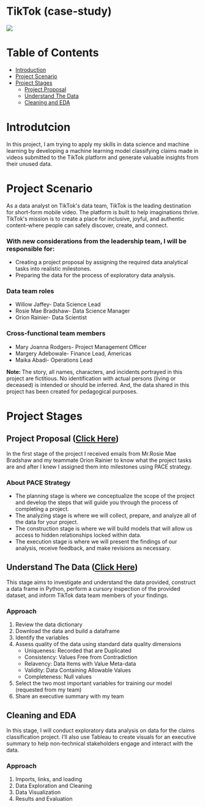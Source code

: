 # TikTok (case-study)
<img src="https://d3c33hcgiwev3.cloudfront.net/imageAssetProxy.v1/HA6M1q7ZQkKp4TJRLu2L7A_738f7da548fa408bbd31d46074d4c7f1_image.png?expiry=1694131200000&hmac=KZ0jBZuR8TWizNOxdKGVBrR0kv1U3ktL0jiZQitcd6k"/><br>

# Table of Contents
- [Introduction](#introduction)
- [Project Scenario](#project_scenario)
- [Project Stages](#project_stages)
     - [Project Proposal](#project_proposal)
     - [Understand The Data](#understand_the_data)
     - [Cleaning and EDA](#cleaning_and_eda)

<a id="introduction"></a>
# Introdutcion
In this project, I am trying to apply my skills in data science and machine learning by developing a machine learning model classifying claims made in videos submitted to the TikTok platform and generate valuable insights from their unused data.

<a id="project_scenario"></a>
# Project Scenario
As a data analyst on TikTok's data team, TikTok is the leading destination for short-form mobile video. The platform is built to help imaginations thrive. TikTok's mission is to create a place for inclusive, joyful, and authentic content–where people can safely discover, create, and connect.

### With new considerations from the leadership team, I will be responsible for:
- Creating a project proposal by assigning the required data analytical tasks into realistic milestones.
- Preparing the data for the process of exploratory data analysis.

### Data team roles
- Willow Jaffey- Data Science Lead
- Rosie Mae Bradshaw- Data Science Manager
- Orion Rainier- Data Scientist

### Cross-functional team members
- Mary Joanna Rodgers- Project Management Officer
- Margery Adebowale- Finance Lead, Americas
- Maika Abadi- Operations Lead

<strong> Note: </strong>The story, all names, characters, and incidents portrayed in this project are fictitious. No identification with actual persons (living or deceased) is intended or should be inferred. And, the data shared in this project has been created for pedagogical purposes. 



<a id="project_stages"></a>
# Project Stages
<a id="project_proposal"></a>
## Project Proposal ([Click Here](https://github.com/mohammed112025/Portfolio-Projects/tree/main/Data-Science/TikTok/project_proposal))
In the first stage of the project I received emails from Mr.Rosie Mae Bradshaw and my teammate Orion Rainier to know what the project tasks are and after I knew I assigned them into milestones using PACE strategy.

### About PACE Strategy
- The planning stage is where we conceptualize the scope of the project and develop the steps that will guide you through the process of completing a project.
- The analyzing stage is where we will collect, prepare, and analyze all of the data for your project.
- The construction stage is where we will build models that will allow us access to hidden relationships locked within data.
- The execution stage is where we will present the findings of our analysis, receive feedback, and make revisions as necessary.



<a id="understand_the_data"></a>
## Understand The Data ([Click Here](https://github.com/mohammed112025/Portfolio-Projects/tree/main/Data-Science/TikTok/understand_the_data))
This stage aims to investigate and understand the data provided, construct a data frame in Python, perform a cursory inspection of the provided dataset, and inform TikTok data team members of your findings.

### Approach
1. Review the data dictionary
2. Download the data and build a dataframe
3. Identify the variables
4. Assess quality of the data using standard data quality dimensions
     - Uniqueness: Recorded that are Duplicated 
     - Consistency: Values Free from Contradiction
     - Relavency: Data Items with Value Meta-data
     - Validity: Data Containing Allowable Values
     - Completeness: Null values
5. Select the two most important variables for training our model (requested from my team)
6. Share an executive summary with my team

<a id="cleaning_and_eda"></a>
## Cleaning and EDA
In this stage, I will conduct exploratory data analysis on data for the claims classification project. I’ll also use Tableau to create visuals for an executive summary to help non-technical stakeholders engage and interact with the data.

### Approach
1. Imports, links, and loading
2. Data Exploration and Cleaning
3. Data Visualization
4. Results and Evaluation
